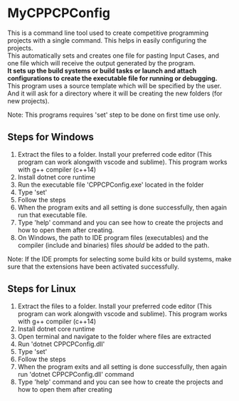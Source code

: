 # MyCPPCPConfig
This is a command line tool used to create competitive programming projects with a single command. This helps in easily configuring the projects.<br/>
This automatically sets and creates one file for pasting Input Cases, and one file which will receive the output generated by the program.<br/>
<b>It sets up the build systems or build tasks or launch and attach configurations to create the executable file for running or debugging.</b><br/>
This program uses a source template which will be specified by the user. And it will ask for a directory where it will be creating the new folders (for new projects).<br/>

Note: This programs requires 'set' step to be done on first time use only.
<b><h2>Steps for Windows</h2></b>
<ol type="1">
<li>Extract the files to a folder. Install your preferred code editor (This program can work alongwith vscode and sublime). This program works with g++ compiler (c++14)</li>
<li>Install dotnet core runtime</li>
<li>Run the executable file 'CPPCPConfig.exe' located in the folder</li>
<li>Type 'set'</li>
<li>Follow the steps</li>
<li>When the program exits and all setting is done successfully, then again run that executable file.</li>
<li>Type 'help' command and you can see how to create the projects and how to open them after creating.</li>
<li>On Windows, the path to IDE program files (executables) and the compiler (include and binaries) files <em>should</em> be added to the path.</li>
</ol>
Note: If the IDE prompts for selecting some build kits or build systems, make sure that the extensions have been activated successfully.

<b><h2>Steps for Linux</h2></b>
<ol type="1">
<li>Extract the files to a folder. Install your preferred code editor (This program can work alongwith vscode and sublime). This program works with g++ compiler (c++14)</li>
<li>Install dotnet core runtime</li>
<li>Open terminal and navigate to the folder where files are extracted</li>
<li>Run 'dotnet CPPCPConfig.dll'</li>
<li>Type 'set'</li>
<li>Follow the steps</li>
<li>When the program exits and all setting is done successfully, then again run 'dotnet CPPCPConfig.dll' command</li>
<li>Type 'help' command and you can see how to create the projects and how to open them after creating</li>
</ol>
